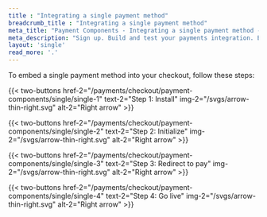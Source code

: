 ```yaml
---
title : "Integrating a single payment method"
breadcrumb_title : "Integrating a single payment method"
meta_title: "Payment Components - Integrating a single payment method - MultiSafepay Docs"
meta_description: "Sign up. Build and test your payments integration. Explore our products and services. Use our API reference, SDKs, and wrappers. Get support."
layout: 'single'
read_more: '.'
--- 
```


To embed a single payment method into your checkout, follow these steps:

{{< two-buttons href-2="/payments/checkout/payment-components/single/single-1" text-2="Step 1: Install" img-2="/svgs/arrow-thin-right.svg" alt-2="Right arrow" >}}

{{< two-buttons href-2="/payments/checkout/payment-components/single/single-2" text-2="Step 2: Initialize" img-2="/svgs/arrow-thin-right.svg" alt-2="Right arrow" >}}

{{< two-buttons href-2="/payments/checkout/payment-components/single/single-3" text-2="Step 3: Redirect to pay" img-2="/svgs/arrow-thin-right.svg" alt-2="Right arrow" >}}

{{< two-buttons href-2="/payments/checkout/payment-components/single/single-4" text-2="Step 4: Go live" img-2="/svgs/arrow-thin-right.svg" alt-2="Right arrow" >}}

